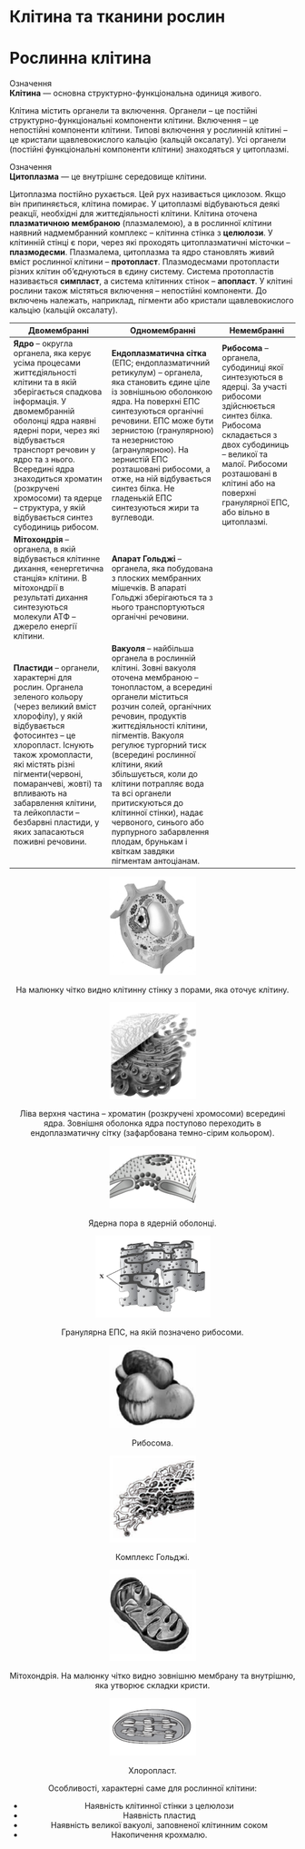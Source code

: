 # Клiтина та тканини рослин
# Рослинна клiтина
<div class="eoz-wrap">
<span class="eoz">Означення</span>
<div class="eoz-text">
<b>Клiтина</b> — основна структурно-функцiональна одиниця живого.
</div>
</div>

Клiтина мiстить органели та включення. Органели – це постiйнi
структурно-функцiональнi компоненти клiтини. Включення – це непостiйнi компоненти клiтини. Типовi включення у рослиннiй клiтинi – це
кристали щавлевокислого кальцiю (кальцiй оксалату).
Усi органели (постiйнi функцiональнi компоненти клiтини) знаходяться у цитоплазмi.

<div class="eoz-wrap">
<span class="eoz">Означення</span>
<div class="eoz-text">
<b>Цитоплазма</b> — це внутрiшнє середовище клiтини.
</div>
</div>

Цитоплазма постiйно рухається. Цей рух називається циклозом.
Якщо вiн припиняється, клiтина помирає. У цитоплазмi вiдбуваються
деякi реакцiї, необхiднi для життєдiяльностi клiтини.
Клiтина оточена **плазматичною мембраною** (плазмалемою), а в
рослинної клiтини наявний надмембранний комплекс – клiтинна стiнка з **целюлози**. У клiтиннiй стiнцi є пори, через якi проходять цитоплазматичнi мiсточки – **плазмодесми**.
Плазмалема, цитоплазма та ядро становлять живий вмiст рослинної клiтини – **протопласт**. Плазмодесмами протопласти рiзних клiтин
об’єднуються в єдину систему. Система протопластiв називається **симпласт**, а система клiтинних стiнок – **апопласт**.
У клiтинi рослини також мiстяться включення – непостiйнi компоненти. До включень належать, наприклад, пiгменти або кристали
щавлевокислого кальцiю (кальцiй оксалату).


| Двомембраннi | Одномембраннi | Немембраннi |
| -- | -- | -- |
|**Ядро** – округла органела, яка керує усіма процесами життєдіяльності клітини та в якій зберігається спадкова інформація. У двомембранній оболонці ядра наявні ядерні пори, через які відбувається транспорт речовин у ядро та з нього. Всередині ядра знаходиться хроматин (розкручені хромосоми) та ядерце – структура, у якій відбувається синтез субодиниць рибосом.|**Ендоплазматична сітка** (ЕПС; ендоплазматичний ретикулум) – органела, яка становить єдине ціле із зовнішньою оболонкою ядра. На поверхні ЕПС синтезуються органічні речовини. ЕПС може бути зернистою (гранулярною) та незернистою (агранулярною). На зернистій ЕПС розташовані рибосоми, а отже, на ній відбувається синтез білка. Не гладенькій ЕПС синтезуються жири та вуглеводи. | **Рибосома** – органела, субодиниці якої синтезуються в ядерці. За участі рибосоми здійснюється синтез білка. Рибосома складається з двох субодиниць – великої та малої. Рибосоми розташовані в клітині або на поверхні гранулярної ЕПС, або вільно в цитоплазмі.|
|**Мітохондрія** – органела, в якій відбувається клітинне дихання, «енергетична станція» клітини. В мітохондрії в результаті дихання синтезуються молекули АТФ – джерело енергії клітини. |**Апарат Гольджі** – органела, яка побудована з плоских мембранних мішечків. В апараті Гольджі зберігаються та з нього транспортуються органічні речовини. | |
|**Пластиди** – органели, характерні для рослин. Органела зеленого кольору (через великий вміст хлорофілу), у якій відбувається фотосинтез – це хлоропласт. Існують також хромопласти, які містять різні пігменти(червоні, помаранчеві, жовті) та впливають на забарвлення клітини, та лейкопласти – безбарвні пластиди, у яких запасаються поживні речовини. |**Вакуоля** – найбільша органела в рослинній клітині. Зовні вакуоля оточена мембраною – тонопластом, а всередині органели міститься розчин солей, органічних речовин, продуктів життєдіяльності клітини, пігментів. Вакуоля регулює тургорний тиск (всередині рослинної клітини, який збільшується, коли до клітини потрапляє вода та всі органели притискуються до клітинної стінки), надає червоного, синього або пурпурного забарвлення плодам, брунькам і квіткам завдяки пігментам антоціанам.| ||




<div align="center">
<img src="./pic1.png"  width="153" alt="Клітина"/>
<p>На малюнку чiтко видно клiтинну стiнку з порами, яка оточує клiтину.</p>
</div>



<div align="center">
<div class="picture">
<img src="./pic2.png" width="153" alt="Хроматин"/>
<p>Лiва верхня частина – хроматин (розкрученi хромосоми) всерединi
ядра. Зовнiшня оболонка ядра поступово переходить в ендоплазматичну сiтку (зафарбована темно-сiрим кольором).</p>
</div>

<div align="center">
<img src="./pic3.png" width="153" alt="Ядерна пора в ядерній оболонці"/>
<p>Ядерна пора в ядернiй оболонцi.</p>
</div>

<div align="center">
<img src="./pic4.png" width="203" alt="Гранулярна ендоплазматична стінка"/>
<p>Гранулярна ЕПС, на якiй позначено рибосоми.</p>
</div>

<div align="center">
<img src="./pic5.png" width="153" alt="Рибосома"/>
<p>Рибосома.</p>
</div>

<div align="center">
<img src="./pic6.png" width="153" alt="Комплекс Гольджі"/>
<p>Комплекс Гольджi.</p>
</div>


<div align="center">
<img src="./pic7.png" width="153" alt="Мітохондрії"/>
<p>Мiтохондрiя. На малюнку чiтко видно зовнiшню мембрану та внутрiшню, яка утворює складки кристи.</p>
</div>

<div align="center">
<img src="./pic8.png" width="153" alt="Хлоропласт"/>
<p>Хлоропласт.</p>
</div>

Особливостi, характернi саме для рослинної клiтини:
* Наявнiсть клiтинної стiнки з целюлози
* Наявнiсть пластид
* Наявнiсть великої вакуолi, заповненої клiтинним соком
* Накопичення крохмалю.

